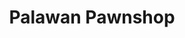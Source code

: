 ---
title: "Palawan Pawnshop"
url: /davao-city/palawan-pawnshop-ilustre-street/
shop: pawnbroker
---